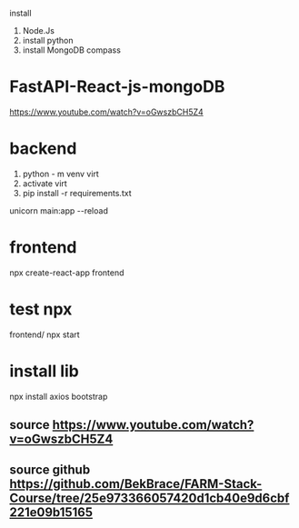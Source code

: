 install 
1. Node.Js
2. install python
3. install MongoDB compass


# FastAPI-React-js-mongoDB
https://www.youtube.com/watch?v=oGwszbCH5Z4


# backend
1. python - m venv virt
2. activate virt
3. pip install -r requirements.txt

unicorn main:app --reload


# frontend 
npx create-react-app frontend

# test npx
frontend/ npx start
# install lib
npx install axios bootstrap


## source https://www.youtube.com/watch?v=oGwszbCH5Z4
## source github https://github.com/BekBrace/FARM-Stack-Course/tree/25e973366057420d1cb40e9d6cbf221e09b15165
